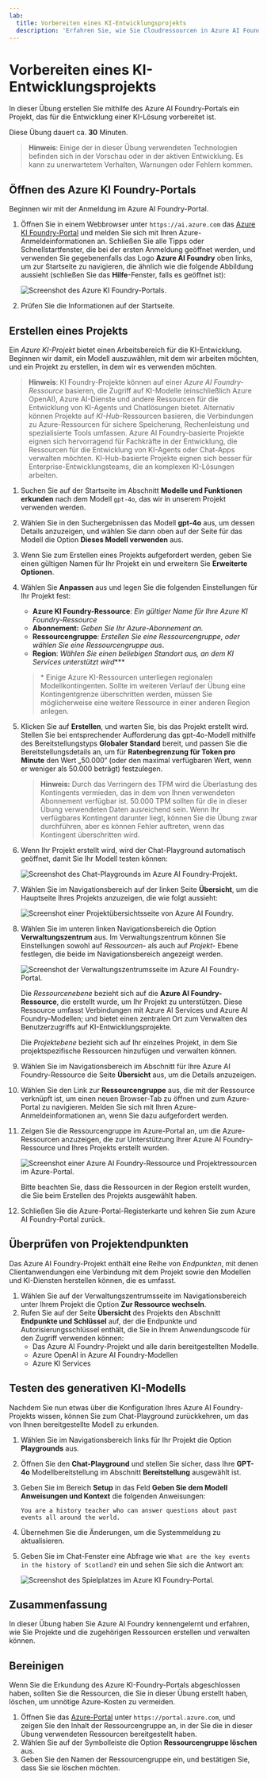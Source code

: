 ```yaml
---
lab:
  title: Vorbereiten eines KI-Entwicklungsprojekts
  description: 'Erfahren Sie, wie Sie Cloudressourcen in Azure AI Foundry-Projekten organisieren, um Entwickler bei der Erstellung von KI-Lösungen zu unterstützen.'
---
```


# Vorbereiten eines KI-Entwicklungsprojekts

In dieser Übung erstellen Sie mithilfe des Azure AI Foundry-Portals ein Projekt, das für die Entwicklung einer KI-Lösung vorbereitet ist.

Diese Übung dauert ca. **30** Minuten.

> **Hinweis**: Einige der in dieser Übung verwendeten Technologien befinden sich in der Vorschau oder in der aktiven Entwicklung. Es kann zu unerwartetem Verhalten, Warnungen oder Fehlern kommen.

## Öffnen des Azure KI Foundry-Portals

Beginnen wir mit der Anmeldung im Azure AI Foundry-Portal.

1. Öffnen Sie in einem Webbrowser unter `https://ai.azure.com` das [Azure KI Foundry-Portal](https://ai.azure.com) und melden Sie sich mit Ihren Azure-Anmeldeinformationen an. Schließen Sie alle Tipps oder Schnellstartfenster, die bei der ersten Anmeldung geöffnet werden, und verwenden Sie gegebenenfalls das Logo **Azure AI Foundry** oben links, um zur Startseite zu navigieren, die ähnlich wie die folgende Abbildung aussieht (schließen Sie das **Hilfe**-Fenster, falls es geöffnet ist):

    ![Screenshot des Azure KI Foundry-Portals.](./media/ai-foundry-home.png)

1. Prüfen Sie die Informationen auf der Startseite.

## Erstellen eines Projekts

Ein *Azure KI-Projekt* bietet einen Arbeitsbereich für die KI-Entwicklung. Beginnen wir damit, ein Modell auszuwählen, mit dem wir arbeiten möchten, und ein Projekt zu erstellen, in dem wir es verwenden möchten.

> **Hinweis**: KI Foundry-Projekte können auf einer *Azure AI Foundry-Ressource* basieren, die Zugriff auf KI-Modelle (einschließlich Azure OpenAI), Azure AI-Dienste und andere Ressourcen für die Entwicklung von KI-Agents und Chatlösungen bietet. Alternativ können Projekte auf *KI-Hub*-Ressourcen basieren, die Verbindungen zu Azure-Ressourcen für sichere Speicherung, Rechenleistung und spezialisierte Tools umfassen. Azure AI Foundry-basierte Projekte eignen sich hervorragend für Fachkräfte in der Entwicklung, die Ressourcen für die Entwicklung von KI-Agents oder Chat-Apps verwalten möchten. KI-Hub-basierte Projekte eignen sich besser für Enterprise-Entwicklungsteams, die an komplexen KI-Lösungen arbeiten.

1. Suchen Sie auf der Startseite im Abschnitt **Modelle und Funktionen erkunden** nach dem Modell `gpt-4o`, das wir in unserem Projekt verwenden werden.
1. Wählen Sie in den Suchergebnissen das Modell **gpt-4o** aus, um dessen Details anzuzeigen, und wählen Sie dann oben auf der Seite für das Modell die Option **Dieses Modell verwenden** aus.
1. Wenn Sie zum Erstellen eines Projekts aufgefordert werden, geben Sie einen gültigen Namen für Ihr Projekt ein und erweitern Sie **Erweiterte Optionen**.
1. Wählen Sie **Anpassen** aus und legen Sie die folgenden Einstellungen für Ihr Projekt fest:
    - **Azure KI Foundry-Ressource**: *Ein gültiger Name für Ihre Azure KI Foundry-Ressource*
    - **Abonnement:** *Geben Sie Ihr Azure-Abonnement an.*
    - **Ressourcengruppe**: *Erstellen Sie eine Ressourcengruppe, oder wählen Sie eine Ressourcengruppe aus*.
    - **Region**: *Wählen Sie einen beliebigen Standort aus, an dem KI Services unterstützt wird***\*

    > \* Einige Azure KI-Ressourcen unterliegen regionalen Modellkontingenten. Sollte im weiteren Verlauf der Übung eine Kontingentgrenze überschritten werden, müssen Sie möglicherweise eine weitere Ressource in einer anderen Region anlegen.

1. Klicken Sie auf **Erstellen**, und warten Sie, bis das Projekt erstellt wird. Stellen Sie bei entsprechender Aufforderung das gpt-4o-Modell mithilfe des Bereitstellungstyps **Globaler Standard** bereit, und passen Sie die Bereitstellungsdetails an, um für **Ratenbegrenzung für Token pro Minute** den Wert „50.000“ (oder den maximal verfügbaren Wert, wenn er weniger als 50.000 beträgt) festzulegen.

    > **Hinweis:** Durch das Verringern des TPM wird die Überlastung des Kontingents vermieden, das in dem von Ihnen verwendeten Abonnement verfügbar ist. 50.000 TPM sollten für die in dieser Übung verwendeten Daten ausreichend sein. Wenn Ihr verfügbares Kontingent darunter liegt, können Sie die Übung zwar durchführen, aber es können Fehler auftreten, wenn das Kontingent überschritten wird.

1. Wenn Ihr Projekt erstellt wird, wird der Chat-Playground automatisch geöffnet, damit Sie Ihr Modell testen können:

    ![Screenshot des Chat-Playgrounds im Azure AI Foundry-Projekt.](./media/ai-foundry-chat-playground.png)

1. Wählen Sie im Navigationsbereich auf der linken Seite **Übersicht**, um die Hauptseite Ihres Projekts anzuzeigen, die wie folgt aussieht:

    ![Screenshot einer Projektübersichtsseite von Azure AI Foundry.](./media/ai-foundry-project.png)

1. Wählen Sie im unteren linken Navigationsbereich die Option **Verwaltungszentrum** aus. Im Verwaltungszentrum können Sie Einstellungen sowohl auf *Ressourcen-* als auch auf *Projekt-* Ebene festlegen, die beide im Navigationsbereich angezeigt werden.

    ![Screenshot der Verwaltungszentrumsseite im Azure AI Foundry-Portal.](./media/ai-foundry-management.png)

    Die *Ressourcenebene* bezieht sich auf die **Azure AI Foundry-Ressource**, die erstellt wurde, um Ihr Projekt zu unterstützen. Diese Ressource umfasst Verbindungen mit Azure AI Services und Azure AI Foundry-Modellen; und bietet einen zentralen Ort zum Verwalten des Benutzerzugriffs auf KI-Entwicklungsprojekte.

    Die *Projektebene* bezieht sich auf Ihr einzelnes Projekt, in dem Sie projektspezifische Ressourcen hinzufügen und verwalten können.

1. Wählen Sie im Navigationsbereich im Abschnitt für Ihre Azure AI Foundry-Ressource die Seite **Übersicht** aus, um die Details anzuzeigen.
1. Wählen Sie den Link zur **Ressourcengruppe** aus, die mit der Ressource verknüpft ist, um einen neuen Browser-Tab zu öffnen und zum Azure-Portal zu navigieren. Melden Sie sich mit Ihren Azure-Anmeldeinformationen an, wenn Sie dazu aufgefordert werden.
1. Zeigen Sie die Ressourcengruppe im Azure-Portal an, um die Azure-Ressourcen anzuzeigen, die zur Unterstützung Ihrer Azure AI Foundry-Ressource und Ihres Projekts erstellt wurden.

    ![Screenshot einer Azure AI Foundry-Ressource und Projektressourcen im Azure-Portal.](./media/azure-portal-resources.png)

    Bitte beachten Sie, dass die Ressourcen in der Region erstellt wurden, die Sie beim Erstellen des Projekts ausgewählt haben.

1. Schließen Sie die Azure-Portal-Registerkarte und kehren Sie zum Azure AI Foundry-Portal zurück.

## Überprüfen von Projektendpunkten

Das Azure AI Foundry-Projekt enthält eine Reihe von *Endpunkten*, mit denen Clientanwendungen eine Verbindung mit dem Projekt sowie den Modellen und KI-Diensten herstellen können, die es umfasst.

1. Wählen Sie auf der Verwaltungszentrumsseite im Navigationsbereich unter Ihrem Projekt die Option **Zur Ressource wechseln**.
1. Rufen Sie auf der Seite **Übersicht** des Projekts den Abschnitt **Endpunkte und Schlüssel** auf, der die Endpunkte und Autorisierungsschlüssel enthält, die Sie in Ihrem Anwendungscode für den Zugriff verwenden können:
    - Das Azure AI Foundry-Projekt und alle darin bereitgestellten Modelle.
    - Azure OpenAI in Azure AI Foundry-Modellen
    - Azure KI Services

## Testen des generativen KI-Modells

Nachdem Sie nun etwas über die Konfiguration Ihres Azure AI Foundry-Projekts wissen, können Sie zum Chat-Playground zurückkehren, um das von Ihnen bereitgestellte Modell zu erkunden.

1. Wählen Sie im Navigationsbereich links für Ihr Projekt die Option **Playgrounds** aus. 
1. Öffnen Sie den **Chat-Playground** und stellen Sie sicher, dass Ihre **GPT-4o** Modellbereitstellung im Abschnitt **Bereitstellung** ausgewählt ist.
1. Geben Sie im Bereich **Setup** in das Feld **Geben Sie dem Modell Anweisungen und Kontext** die folgenden Anweisungen:

    ```
   You are a history teacher who can answer questions about past events all around the world.
    ```

1. Übernehmen Sie die Änderungen, um die Systemmeldung zu aktualisieren.
1. Geben Sie im Chat-Fenster eine Abfrage wie `What are the key events in the history of Scotland?` ein und sehen Sie sich die Antwort an:

    ![Screenshot des Spielplatzes im Azure KI Foundry-Portal.](./media/ai-foundry-playground.png)

## Zusammenfassung

In dieser Übung haben Sie Azure AI Foundry kennengelernt und erfahren, wie Sie Projekte und die zugehörigen Ressourcen erstellen und verwalten können.

## Bereinigen

Wenn Sie die Erkundung des Azure KI-Foundry-Portals abgeschlossen haben, sollten Sie die Ressourcen, die Sie in dieser Übung erstellt haben, löschen, um unnötige Azure-Kosten zu vermeiden.

1. Öffnen Sie das [Azure-Portal](https://portal.azure.com) unter `https://portal.azure.com`, und zeigen Sie den Inhalt der Ressourcengruppe an, in der Sie die in dieser Übung verwendeten Ressourcen bereitgestellt haben.
1. Wählen Sie auf der Symbolleiste die Option **Ressourcengruppe löschen** aus.
1. Geben Sie den Namen der Ressourcengruppe ein, und bestätigen Sie, dass Sie sie löschen möchten.
